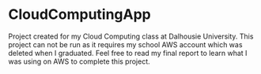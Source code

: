 # CloudComputingApp
Project created for my Cloud Computing class at Dalhousie University. This project can not be run as it requires my school AWS account which was deleted when I graduated. Feel free to read my final report to learn what I was using on AWS to complete this project.

